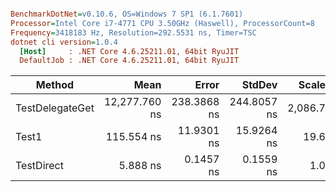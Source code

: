 ``` ini

BenchmarkDotNet=v0.10.6, OS=Windows 7 SP1 (6.1.7601)
Processor=Intel Core i7-4771 CPU 3.50GHz (Haswell), ProcessorCount=8
Frequency=3418183 Hz, Resolution=292.5531 ns, Timer=TSC
dotnet cli version=1.0.4
  [Host]     : .NET Core 4.6.25211.01, 64bit RyuJIT
  DefaultJob : .NET Core 4.6.25211.01, 64bit RyuJIT


```
 |          Method |          Mean |       Error |      StdDev |   Scaled | ScaledSD |
 |---------------- |--------------:|------------:|------------:|---------:|---------:|
 | TestDelegateGet | 12,277.760 ns | 238.3868 ns | 244.8057 ns | 2,086.71 |    67.57 |
 |           Test1 |    115.554 ns |  11.9301 ns |  15.9264 ns |    19.64 |     2.70 |
 |      TestDirect |      5.888 ns |   0.1457 ns |   0.1559 ns |     1.00 |     0.00 |
